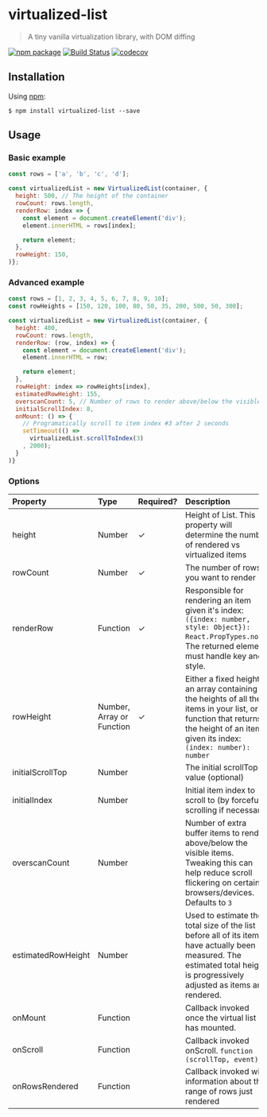# virtualized-list
> A tiny vanilla virtualization library, with DOM diffing

[![npm package][npm-badge]][npm]
[![Build Status](https://travis-ci.org/clauderic/virtualized-list.svg?branch=master)](https://travis-ci.org/clauderic/virtualized-list)
[![codecov](https://codecov.io/gh/clauderic/virtualized-list/branch/master/graph/badge.svg)](https://codecov.io/gh/clauderic/virtualized-list)

Installation
------------

Using [npm](https://www.npmjs.com/package/virtualized-list):

	$ npm install virtualized-list --save

Usage
------------
### Basic example
```js
const rows = ['a', 'b', 'c', 'd'];

const virtualizedList = new VirtualizedList(container, {
  height: 500, // The height of the container
  rowCount: rows.length,
  renderRow: index => {
  	const element = document.createElement('div');
  	element.innerHTML = rows[index];

  	return element;
  },
  rowHeight: 150,
)};
```

### Advanced example
```js
const rows = [1, 2, 3, 4, 5, 6, 7, 8, 9, 10];
const rowHeights = [150, 120, 100, 80, 50, 35, 200, 500, 50, 300];

const virtualizedList = new VirtualizedList(container, {
  height: 400,
  rowCount: rows.length,
  renderRow: (row, index) => {
  	const element = document.createElement('div');
  	element.innerHTML = row;

  	return element;
  },
  rowHeight: index => rowHeights[index],
  estimatedRowHeight: 155,
  overscanCount: 5, // Number of rows to render above/below the visible rows.
  initialScrollIndex: 8,
  onMount: () => {
    // Programatically scroll to item index #3 after 2 seconds
    setTimeout(() =>
      virtualizedList.scrollToIndex(3)
    , 2000);
  }
)}
```


### Options
| Property           | Type                      | Required? | Description                                                                                                                                                                       |
|:-------------------|:--------------------------|:----------|:----------------------------------------------------------------------------------------------------------------------------------------------------------------------------------|
| height             | Number                    | ✓         | Height of List. This property will determine the number of rendered vs virtualized items                                                                                          |
| rowCount           | Number                    | ✓         | The number of rows you want to render                                                                                                                                             |
| renderRow          | Function                  | ✓         | Responsible for rendering an item given it's index: `({index: number, style: Object}): React.PropTypes.node`. The returned element must handle key and style.                     |
| rowHeight          | Number, Array or Function | ✓         | Either a fixed height, an array containing the heights of all the items in your list, or a function that returns the height of an item given its index: `(index: number): number` |
| initialScrollTop   | Number                    |           | The initial scrollTop value (optional)                                                                                                                                            |
| initialIndex       | Number                    |           | Initial item index to scroll to (by forcefully scrolling if necessary)                                                                                                            |
| overscanCount      | Number                    |           | Number of extra buffer items to render above/below the visible items. Tweaking this can help reduce scroll flickering on certain browsers/devices. Defaults to `3`                |
| estimatedRowHeight | Number                    |           | Used to estimate the total size of the list before all of its items have actually been measured. The estimated total height is progressively adjusted as items are rendered.      |
| onMount            | Function                  |           | Callback invoked once the virtual list has mounted.                                                                                                                               |
| onScroll           | Function                  |           | Callback invoked onScroll. `function (scrollTop, event)`                                                                                                                          |
| onRowsRendered     | Function                  |           | Callback invoked with information about the range of rows just rendered                                                                                                           |

[npm-badge]: https://img.shields.io/npm/v/virtualized-list.svg
[npm]: https://www.npmjs.org/package/virtualized-list
